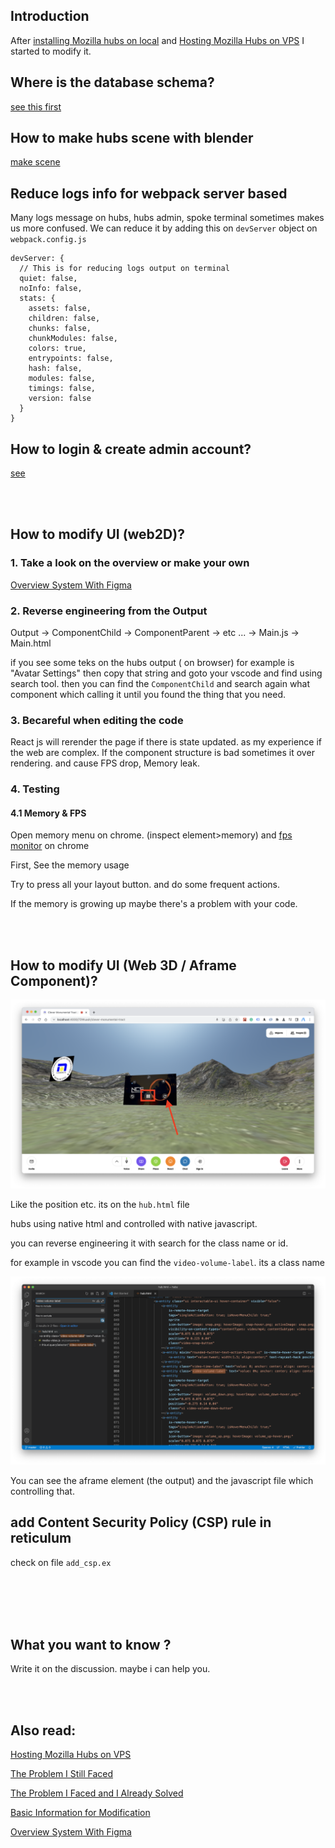 ## Introduction

After [installing Mozilla hubs on local](https://github.com/albirrkarim/mozilla-hubs-installation-detailed/blob/main/README.md) and [Hosting Mozilla Hubs on VPS](https://github.com/albirrkarim/mozilla-hubs-installation-detailed/blob/main/VPS_FOR_HUBS.md) I started to modify it.

## Where is the database schema?

[see this first](https://www.youtube.com/watch?v=X9AggnaEXrM)

## How to make hubs scene with blender

[make scene](https://www.youtube.com/watch?v=ldHwbnMMKVY)

## Reduce logs info for webpack server based

Many logs message on hubs, hubs admin, spoke terminal sometimes makes us more confused. We can reduce it by adding this on `devServer` object on `webpack.config.js`

```
devServer: {
  // This is for reducing logs output on terminal
  quiet: false,
  noInfo: false,
  stats: {
    assets: false,
    children: false,
    chunks: false,
    chunkModules: false,
    colors: true,
    entrypoints: false,
    hash: false,
    modules: false,
    timings: false,
    version: false
  }
}
```

## How to login & create admin account?

[see](https://github.com/mozilla/reticulum#5-logging-in)

<br>
<br>

## How to modify UI (web2D)?

### 1. Take a look on the overview or make your own

[Overview System With Figma](https://www.figma.com/file/h92Je1ac9AtgrR5OHVv9DZ/Overview-Mozilla-Hubs-Project?node-id=0%3A1)

### 2. Reverse engineering from the Output

Output -> ComponentChild -> ComponentParent -> etc ... -> Main.js -> Main.html

if you see some teks on the hubs output ( on browser) for example is "Avatar Settings" then copy that string and goto your vscode and find using search tool. then you can find the `ComponentChild` and search again what component which calling it until you found the thing that you need.

### 3. Becareful when editing the code

React js will rerender the page if there is state updated. as my experience if the web are complex. If the component structure is bad sometimes it over rendering. and cause FPS drop, Memory leak.

### 4. Testing

#### 4.1 Memory & FPS

Open memory menu on chrome. (inspect element>memory) and [fps monitor](https://www.bleepingcomputer.com/news/google/google-chrome-rolls-back-fps-meter-changes-after-user-complaints/#:~:text=To%20open%20the%20FPS%20meter,press%20enter%20as%20shown%20below.) on chrome

First, See the memory usage

Try to press all your layout button. and do some frequent actions.

If the memory is growing up maybe there's a problem with your code.

<br>
<br>

## How to modify UI (Web 3D / Aframe Component)?

![Component 3D](/docs_img/component_3d.png)

Like the position etc. its on the `hub.html` file

hubs using native html and controlled with native javascript.

you can reverse engineering it with search for the class name or id.

for example in vscode you can find the `video-volume-label`. its a class name

![Component 3D](/docs_img/reverse_engineering_3d.png)

You can see the aframe element (the output) and the javascript file which controlling that.


## add Content Security Policy (CSP) rule in reticulum

check on file `add_csp.ex`

<br>
<br>
<br>
<br>

## What you want to know ?

Write it on the discussion. maybe i can help you.

<br>
<br>

## Also read:

[Hosting Mozilla Hubs on VPS](https://github.com/albirrkarim/mozilla-hubs-installation-detailed/blob/main/VPS_FOR_HUBS.md)

[The Problem I Still Faced](https://github.com/albirrkarim/mozilla-hubs-installation-detailed/blob/main/PROBLEM_UNSOLVED.md)

[The Problem I Faced and I Already Solved](https://github.com/albirrkarim/mozilla-hubs-installation-detailed/blob/main/PROBLEM_SOLVED.md)

[Basic Information for Modification](https://github.com/albirrkarim/mozilla-hubs-installation-detailed/blob/main/HOW_TO_MODIFY.md)

[Overview System With Figma](https://www.figma.com/file/h92Je1ac9AtgrR5OHVv9DZ/Overview-Mozilla-Hubs-Project?node-id=0%3A1)
